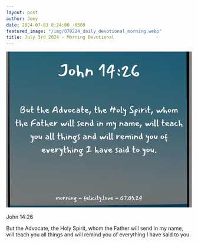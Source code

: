 ```yaml
---
layout: post
author: Joey
date: 2024-07-03 8:24:00 -0500
featured_image: "/img/070224_daily_devotional_morning.webp"
title: July 3rd 2024 - Morning Devotional
---
```


[![July 3rd 2024 - Morning Devotional](/img/070324_daily_devotional_morning.webp)](/img/070324_daily_devotional_morning.webp)

John 14:26

But the Advocate, the Holy Spirit, whom the Father will send in my name, will teach you all things and will remind you of everything I have said to you.



<!-- <hr>

Please consider purchasing a mug to support the page by clicking the image below, thank you!

[![June 20th 2024 - Morning Devotional - Mug](/img/mugs/061124_morning_mug.webp)](https://www.joeybrinkman.com/shop) -->